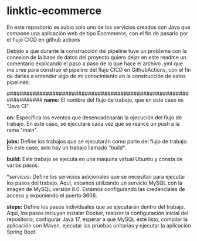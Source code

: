# linktic-ecommerce
En este repositorio se subio solo uno de los servicios creados con Java que compone una aplicación web de tipo Ecommerce, con el fin de pasarlo por el flujo CICD en github actions

Debido a que durante la construcción del pipeline tuve un problema con la conexion de la base de datos del proyecto quiero dejar en este readme un comentario explicando el paso a paso de lo que hace el archivo .yml que me cree para construir el pipeline del flujo CICD en GithubActions, con el fin de darles a entender algo de mi conocimiento en la construcción de estos pipelines:

###################################################################
**name:** El nombre del flujo de trabajo, que en este caso es "Java CI".

**on:** Especifica los eventos que desencadenarán la ejecución del flujo de trabajo. En este caso, se ejecutará cada vez que se realice un push a la rama "main".

**jobs:** Define los trabajos que se ejecutarán como parte del flujo de trabajo. En este caso, solo hay un trabajo llamado "build".

**build:** Este trabajo se ejecuta en una máquina virtual Ubuntu y consta de varios pasos.

**services:* Define los servicios adicionales que se necesitan para ejecutar los pasos del trabajo. Aquí, estamos utilizando un servicio MySQL con la imagen de MySQL versión 8.0. Estamos configurando las credenciales de acceso y exponiendo el puerto 3606.

**steps:** Define los pasos individuales que se ejecutarán dentro del trabajo. Aquí, los pasos incluyen instalar Docker, realizar la configuración inicial del repositorio, configurar Java 17, esperar a que MySQL esté listo, compilar la aplicación con Maven, ejecutar las pruebas unitarias y ejecutar la aplicación Spring Boot.

